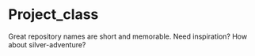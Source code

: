 # Project_class
Great repository names are short and memorable. Need inspiration? How about silver-adventure?

